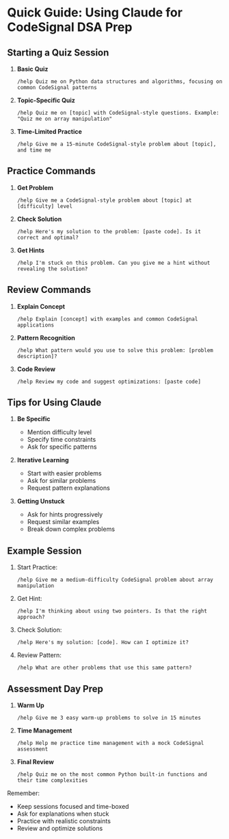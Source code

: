 # Quick Guide: Using Claude for CodeSignal DSA Prep

## Starting a Quiz Session

1. **Basic Quiz**
   ```
   /help Quiz me on Python data structures and algorithms, focusing on common CodeSignal patterns
   ```

2. **Topic-Specific Quiz**
   ```
   /help Quiz me on [topic] with CodeSignal-style questions. Example: "Quiz me on array manipulation"
   ```

3. **Time-Limited Practice**
   ```
   /help Give me a 15-minute CodeSignal-style problem about [topic], and time me
   ```

## Practice Commands

1. **Get Problem**
   ```
   /help Give me a CodeSignal-style problem about [topic] at [difficulty] level
   ```

2. **Check Solution**
   ```
   /help Here's my solution to the problem: [paste code]. Is it correct and optimal?
   ```

3. **Get Hints**
   ```
   /help I'm stuck on this problem. Can you give me a hint without revealing the solution?
   ```

## Review Commands

1. **Explain Concept**
   ```
   /help Explain [concept] with examples and common CodeSignal applications
   ```

2. **Pattern Recognition**
   ```
   /help What pattern would you use to solve this problem: [problem description]?
   ```

3. **Code Review**
   ```
   /help Review my code and suggest optimizations: [paste code]
   ```

## Tips for Using Claude

1. **Be Specific**
   - Mention difficulty level
   - Specify time constraints
   - Ask for specific patterns

2. **Iterative Learning**
   - Start with easier problems
   - Ask for similar problems
   - Request pattern explanations

3. **Getting Unstuck**
   - Ask for hints progressively
   - Request similar examples
   - Break down complex problems

## Example Session

1. Start Practice:
   ```
   /help Give me a medium-difficulty CodeSignal problem about array manipulation
   ```

2. Get Hint:
   ```
   /help I'm thinking about using two pointers. Is that the right approach?
   ```

3. Check Solution:
   ```
   /help Here's my solution: [code]. How can I optimize it?
   ```

4. Review Pattern:
   ```
   /help What are other problems that use this same pattern?
   ```

## Assessment Day Prep

1. **Warm Up**
   ```
   /help Give me 3 easy warm-up problems to solve in 15 minutes
   ```

2. **Time Management**
   ```
   /help Help me practice time management with a mock CodeSignal assessment
   ```

3. **Final Review**
   ```
   /help Quiz me on the most common Python built-in functions and their time complexities
   ```

Remember:
- Keep sessions focused and time-boxed
- Ask for explanations when stuck
- Practice with realistic constraints
- Review and optimize solutions 